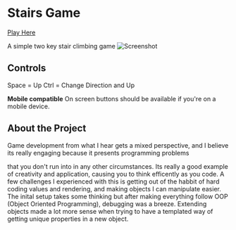 # Stairs Game

[Play Here](https://jacobgonzalez0.github.io/stairs-game/)

A simple two key stair climbing game
![Screenshot](https://lh3.googleusercontent.com/pw/ACtC-3c0IYVViV_FEuRY5sIq9ArVN1jwQuiPD3kKNSrk4PtGJaFdIARgWYCWTVo_yAzaMkJ2Xx85vFg3zgaNyLsvbqfAPaFLfYCVDO3A6Oa0CYttX1Jvvg7muxybqxa4IBNjs97OPl10YD7E4Uv5wOhUvYA=w728-h578-no?authuser=0)

## Controls
Space = Up
Ctrl = Change Direction and Up

**Mobile compatible**
On screen buttons should be available if you're on a mobile device.

## About the Project
Game development from what I hear gets a mixed perspective, and I believe its really engaging because it presents programming problems

that you don't run into in any other circumstances. Its really a good example of creativity and application, causing you to think efficently as you code. A few challenges I experienced with this is getting out of the habbit of hard coding values and rendering, and making objects I can manipulate easier. The inital setup takes some thinking but after making everything follow OOP (Object Oriented Programming), debugging was a breeze. Extending objects made a lot more sense when trying to have a templated way of getting unique properties in a new object.

